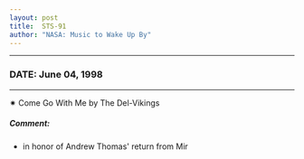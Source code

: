 ```yaml
---
layout: post
title:  STS-91
author: "NASA: Music to Wake Up By"
---
```


----
### DATE: June 04, 1998
----
✷ Come Go With Me by The Del-Vikings

##### Comment:
* in honor of Andrew Thomas' return from Mir
